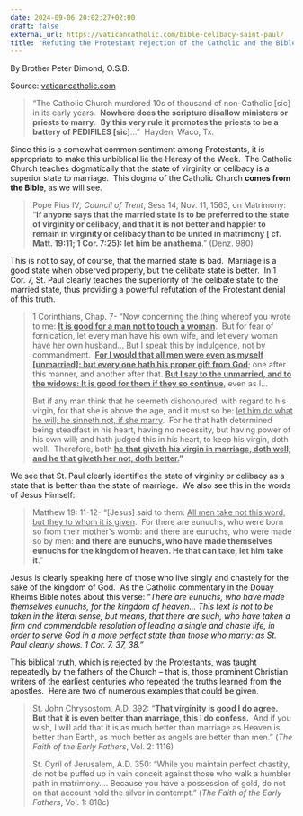 ```yaml
---
date: 2024-09-06 20:02:27+02:00
draft: false
external_url: https://vaticancatholic.com/bible-celibacy-saint-paul/
title: "Refuting the Protestant rejection of the Catholic and the Bible\u2019s teaching"
---
```



By Brother Peter Dimond, O.S.B.

Source: [vaticancatholic.com](https://vaticancatholic.com/bible-celibacy-saint-paul/)

<blockquote>
<p>“The Catholic Church murdered 10s of thousand of non-Catholic [sic] in its early years.  <strong>Nowhere does the scripture disallow ministers or priests to marry</strong>.  <strong>By this very rule it promotes the priests to be a battery of PEDIFILES [sic]</strong>…”  Hayden, Waco, Tx.</p>
</blockquote>
<p>Since this is a somewhat common sentiment among Protestants, it is appropriate to make this unbiblical lie the Heresy of the Week.  The Catholic Church teaches dogmatically that the state of virginity or celibacy is a superior state to marriage.  This dogma of the Catholic Church <strong>comes from the Bible</strong>, as we will see.</p>

<blockquote>
<p>Pope Pius IV<em>, Council of Trent</em>, Sess 14, Nov. 11, 1563, on Matrimony: “<strong>If anyone says that the married state is to be preferred to the state of virginity or celibacy, and that it is not better and happier to remain in virginity or celibacy than to be united in matrimony [ cf. Matt. 19:11; 1 Cor. 7:25): let him be anathema</strong>.” (Denz. 980)</p>
</blockquote>
<p>This is not to say, of course, that the married state is bad.  Marriage is a good state when observed properly, but the celibate state is better.  In 1 Cor. 7, St. Paul clearly teaches the superiority of the celibate state to the married state, thus providing a powerful refutation of the Protestant denial of this truth.</p>

<blockquote>
<p>1 Corinthians, Chap. 7- “Now concerning the thing whereof you wrote to me: <strong><span style="text-decoration: underline;">It is good for a man not to touch a woman</span></strong>.  But for fear of fornication, let every man have his own wife, and let every woman have her own husband… But I speak this by indulgence, not by commandment.  <strong><span style="text-decoration: underline;">For I would that all men were even as myself [unmarried]: but every one hath his proper gift from God</span></strong>; one after this manner, and another after that. <strong><span style="text-decoration: underline;">But I say to the unmarried, and to the widows: It is good for them if they so continue</span></strong>, even as I…</p>
<p>But if any man think that he seemeth dishonoured, with regard to his virgin, for that she is above the age, and it must so be: <span style="text-decoration: underline;">let him do what he will; he sinneth not, if she marry</span>.  For he that hath determined being steadfast in his heart, having no necessity, but having power of his own will; and hath judged this in his heart, to keep his virgin, doth well.  Therefore, both <strong><span style="text-decoration: underline;">he that giveth his virgin in marriage, doth well; and he that giveth her not, doth better.</span>”</strong></p>
</blockquote>
<p>We see that St. Paul clearly identifies the state of virginity or celibacy as a state that is better than the state of marriage.  We also see this in the words of Jesus Himself:</p>

<blockquote>
<p>Matthew 19: 11-12- “[Jesus] said to them: <span style="text-decoration: underline;">All men take not this word, but they to whom it is given</span>.  For there are eunuchs, who were born so from their mother's womb: and there are eunuchs, who were made so by men: <strong>and there are eunuchs, who have made themselves eunuchs for the kingdom of heaven. He that can take, let him take it</strong>.”</p>
</blockquote>
<p>Jesus is clearly speaking here of those who live singly and chastely for the sake of the kingdom of God.  As the Catholic commentary in the Douay Rheims Bible notes about this verse: “<em>There are eunuchs, who have made themselves eunuchs, for the kingdom of heaven...</em><em> This text is not to be taken in the literal sense; but means, that there are such, who have taken a firm and commendable resolution of leading a single and chaste life, in order to serve God in a more perfect state than those who marry: as St. Paul clearly shows. 1 Cor. 7. 37, 38.”</em></p>
<p>This biblical truth, which is rejected by the Protestants, was taught repeatedly by the fathers of the Church – that is, those prominent Christian writers of the earliest centuries who repeated the truths learned from the apostles.  Here are two of numerous examples that could be given.</p>

<blockquote>
<p>St. John Chrysostom, A.D. 392: “<strong>That virginity is good I do agree.  But that it is even better than marriage, this I do confess.</strong>  And if you wish, I will add that it is as much better than marriage as Heaven is better than Earth, as much better as angels are better than men.” (<em>The Faith of the Early Fathers</em>, Vol. 2: 1116)</p>
<p>St. Cyril of Jerusalem, A.D. 350: “While you maintain perfect chastity, do not be puffed up in vain conceit against those who walk a humbler path in matrimony…. Because you have a possession of gold, do not on that account hold the silver in contempt.” (<em>The Faith of the </em><em>Early </em><em>Fathers</em>, Vol. 1: 818c)</p>
</blockquote>

